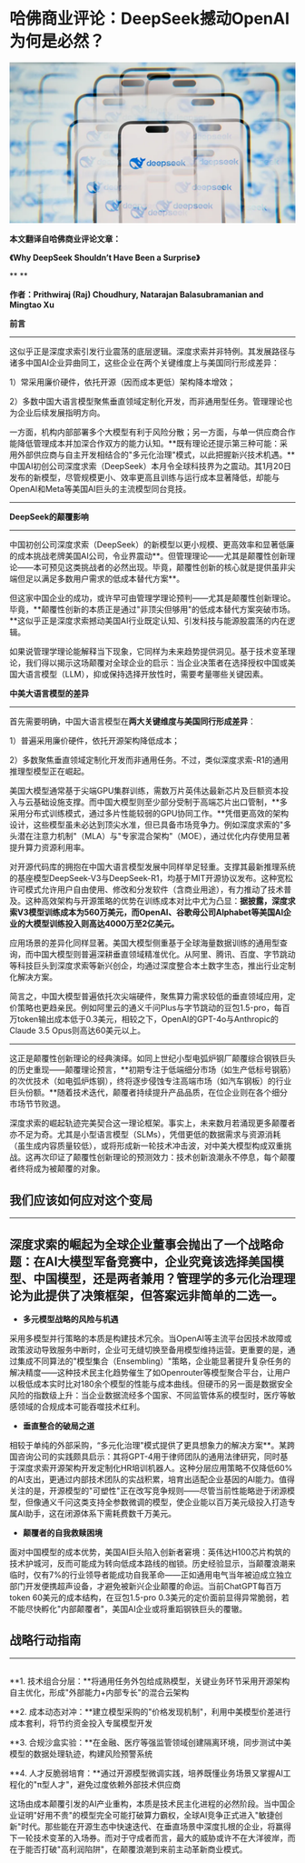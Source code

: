 # 哈佛商业评论：DeepSeek撼动OpenAI为何是必然？



![图片](./%E5%93%88%E4%BD%9B%E5%95%86%E4%B8%9A%E8%AF%84%E8%AE%BA%EF%BC%9ADeepSeek%E6%92%BC%E5%8A%A8OpenAI%E4%B8%BA%E4%BD%95%E6%98%AF%E5%BF%85%E7%84%B6%EF%BC%9F.assets/640-20250503222723229)













**本文翻译自哈佛商业评论文章：**

**《Why DeepSeek Shouldn’t Have Been a Surprise》**

**
**

**作者：Prithwiraj (Raj) Choudhury, Natarajan Balasubramanian and Mingtao Xu**







**前言**

------



这似乎正是深度求索引发行业震荡的底层逻辑。深度求索并非特例。其发展路径与诸多中国AI企业异曲同工，这些企业在两个关键维度上与美国同行形成差异：



1）常采用廉价硬件，依托开源（因而成本更低）架构降本增效；

2）多数中国大语言模型聚焦垂直领域定制化开发，而非通用型任务。管理理论也为企业后续发展指明方向。



一方面，机构内部部署多个大模型有利于风险分散；另一方面，与单一供应商合作能降低管理成本并加深合作双方的能力认知。**既有理论还提示第三种可能：采用外部供应商与自主开发相结合的"多元化治理"模式，以此把握新兴技术机遇。**中国AI初创公司深度求索（DeepSeek）本月令全球科技界为之震动。其1月20日发布的新模型，尽管规模更小、效率更高且训练与运行成本显著降低，却能与OpenAI和Meta等美国AI巨头的主流模型同台竞技。





------





**DeepSeek的颠覆影响**

------



中国初创公司深度求索（DeepSeek）的新模型以更小规模、更高效率和显著低廉的成本挑战老牌美国AI公司，令业界震动**。但管理理论——尤其是颠覆性创新理论——本可预见这类挑战者的必然出现。毕竟，颠覆性创新的核心就是提供虽非尖端但足以满足多数用户需求的低成本替代方案**。



但这家中国企业的成功，或许早可由管理学理论预判——尤其是颠覆性创新理论。毕竟，**颠覆性创新的本质正是通过"非顶尖但够用"的低成本替代方案突破市场。**这似乎正是深度求索撼动美国AI行业既定认知、引发科技与能源股震荡的内在逻辑。



如果说管理学理论能解释当下现象，它同样为未来趋势提供洞见。基于技术变革理论，我们得以揭示这场颠覆对全球企业的启示：当企业决策者在选择授权中国或美国大语言模型（LLM），抑或保持选择开放性时，需要考量哪些关键因素。







**中美大语言模型的差异**

------



首先需要明确，中国大语言模型在**两大关键维度与美国同行形成差异**：

1）普遍采用廉价硬件，依托开源架构降低成本；

2）多数聚焦垂直领域定制化开发而非通用任务。不过，类似深度求索-R1的通用推理型模型正在崛起。



美国大模型通常基于尖端GPU集群训练，需数万片英伟达最新芯片及巨额资本投入与云基础设施支撑。而中国大模型则至少部分受制于高端芯片出口管制，**多采用分布式训练模式，通过多片性能较弱的GPU协同工作。**凭借更高效的架构设计，这些模型虽未必达到顶尖水准，但已具备市场竞争力。例如深度求索的"多头潜在注意力机制"（MLA）与"专家混合架构"（MOE），通过优化内存使用显著提升算力资源利用率。



对开源代码库的拥抱在中国大语言模型发展中同样举足轻重。支撑其最新推理系统的基座模型DeepSeek-V3与DeepSeek-R1，均基于MIT开源协议发布。这种宽松许可模式允许用户自由使用、修改和分发软件（含商业用途），有力推动了技术普及。这种高效架构与开源策略的优势在训练成本对比中尤为凸显：**据披露，深度求索V3模型训练成本为560万美元，而OpenAI、谷歌母公司Alphabet等美国AI企业的大模型训练投入则高达4000万至2亿美元。**



应用场景的差异化同样显著。美国大模型侧重基于全球海量数据训练的通用型查询，而中国大模型则普遍深耕垂直领域精准优化。从阿里、腾讯、百度、字节跳动等科技巨头到深度求索等新兴创企，均通过深度整合本土数字生态，推出行业定制化解决方案。



简言之，中国大模型普遍依托次尖端硬件，聚焦算力需求较低的垂直领域应用，定价策略也更趋亲民。例如阿里云的通义千问Plus与字节跳动的豆包1.5-pro，每百万token输出成本低于0.3美元，相较之下，OpenAI的GPT-4o与Anthropic的Claude 3.5 Opus则高达60美元以上。



------



这正是颠覆性创新理论的经典演绎。如同上世纪小型电弧炉钢厂颠覆综合钢铁巨头的历史重现——颠覆理论预言，**初期专注于低端细分市场（如生产低标号钢筋）的次优技术（如电弧炉炼钢），终将逐步侵蚀专注高端市场（如汽车钢板）的行业巨头份额。**随着技术迭代，颠覆者持续提升产品品质，在位企业则在各个细分市场节节败退。



深度求索的崛起轨迹完美契合这一理论框架。事实上，未来数月若涌现更多颠覆者亦不足为奇。尤其是小型语言模型（SLMs），凭借更低的数据需求与资源消耗（虽生成内容质量较低），或将形成新一轮技术冲击波，对中美大模型构成双重挑战。这再次印证了颠覆性创新理论的预测效力：技术创新浪潮永不停息，每个颠覆者终将成为被颠覆的对象。





## **我们应该如何应对这个变局**

------

##  

## 深度求索的崛起为全球企业董事会抛出了一个战略命题：在AI大模型军备竞赛中，企业究竟该选择美国模型、中国模型，还是两者兼用？管理学的多元化治理理论为此提供了决策框架，但答案远非简单的二选一。



- **多元模型战略的风险与机遇**  

采用多模型并行策略的本质是构建技术冗余。当OpenAI等主流平台因技术故障或政策波动导致服务中断时，企业可无缝切换至备用模型维持运营。更重要的是，通过集成不同算法的"模型集合（Ensembling）"策略，企业能显著提升复杂任务的解决精度——这种技术民主化趋势催生了如Openrouter等模型聚合平台，让用户以极低成本实时比对180余个模型的性能与成本曲线。但硬币的另一面是数据安全风险的指数级上升：当企业数据流经多个国家、不同监管体系的模型时，医疗等敏感领域的合规成本可能吞噬技术红利。



- **垂直整合的破局之道**

相较于单纯的外部采购，“多元化治理"模式提供了更具想象力的解决方案**。某跨国咨询公司的实践颇具启示：其将GPT-4用于律师团队的通用法律研究，同时基于深度求索开源架构开发定制化HR培训机器人。这种分层应用策略不仅降低60%的AI支出，更通过内部技术团队的实战积累，培育出适配企业基因的AI能力。值得关注的是，开源模型的"可塑性"正在改写竞争规则——尽管当前性能略逊于闭源模型，但像通义千问这类支持全参数微调的模型，使企业能以百万美元级投入打造专属AI助手，这在闭源体系下需耗费数千万美元。



- **颠覆者的自我救赎困境**

面对中国模型的成本优势，美国AI巨头陷入创新者窘境：英伟达H100芯片构筑的技术护城河，反而可能成为转向低成本路线的枷锁。历史经验显示，当颠覆浪潮来临时，仅有7%的行业领导者能成功自我革命——正如通用电气当年被迫成立独立部门开发便携超声设备，才避免被新兴企业颠覆的命运。当前ChatGPT每百万token 60美元的成本结构，在豆包1.5-pro 0.3美元的定价面前显得异常脆弱，若不能尽快孵化"内部颠覆者"，美国AI企业或将重蹈钢铁巨头的覆辙。





## **战略行动指南**

------

##  

**1. 技术组合分层：**将通用任务外包给成熟模型，关键业务环节采用开源架构自主优化，形成"外部能力+内部专长"的混合云架构  

**2. 成本动态对冲：**建立模型采购的"价格发现机制"，利用中美模型价差进行成本套利，将节约资金投入专属模型开发  

**3. 合规沙盒实验：**在金融、医疗等强监管领域创建隔离环境，同步测试中美模型的数据处理轨迹，构建风险预警系统  

**4. 人才反脆弱培育：**通过开源模型微调实践，培养既懂业务场景又掌握AI工程化的"π型人才"，避免过度依赖外部技术供应商  



这场由成本颠覆引发的AI产业重构，本质是技术民主化进程的必然阶段。当中国企业证明"好用不贵"的模型完全可能打破算力霸权，全球AI竞争正式进入"敏捷创新"时代。那些能在开源生态中快速迭代、在垂直场景中深度扎根的企业，将赢得下一轮技术变革的入场券。而对于守成者而言，最大的威胁或许不在大洋彼岸，而在于能否打破"高利润陷阱"，在颠覆浪潮到来前主动革新商业模式。





